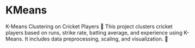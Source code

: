 # KMeans
K-Means Clustering on Cricket Players 🏏 This project clusters cricket players based on runs, strike rate, batting average, and experience using K-Means. It includes data preprocessing, scaling, and visualization. 🚀
